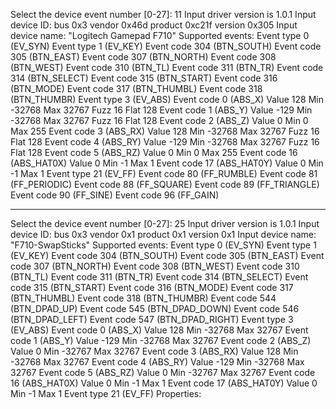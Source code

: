 Select the device event number [0-27]: 11
Input driver version is 1.0.1
Input device ID: bus 0x3 vendor 0x46d product 0xc21f version 0x305
Input device name: "Logitech Gamepad F710"
Supported events:
  Event type 0 (EV_SYN)
  Event type 1 (EV_KEY)
    Event code 304 (BTN_SOUTH)
    Event code 305 (BTN_EAST)
    Event code 307 (BTN_NORTH)
    Event code 308 (BTN_WEST)
    Event code 310 (BTN_TL)
    Event code 311 (BTN_TR)
    Event code 314 (BTN_SELECT)
    Event code 315 (BTN_START)
    Event code 316 (BTN_MODE)
    Event code 317 (BTN_THUMBL)
    Event code 318 (BTN_THUMBR)
  Event type 3 (EV_ABS)
    Event code 0 (ABS_X)
      Value    128
      Min   -32768
      Max    32767
      Fuzz      16
      Flat     128
    Event code 1 (ABS_Y)
      Value   -129
      Min   -32768
      Max    32767
      Fuzz      16
      Flat     128
    Event code 2 (ABS_Z)
      Value      0
      Min        0
      Max      255
    Event code 3 (ABS_RX)
      Value    128
      Min   -32768
      Max    32767
      Fuzz      16
      Flat     128
    Event code 4 (ABS_RY)
      Value   -129
      Min   -32768
      Max    32767
      Fuzz      16
      Flat     128
    Event code 5 (ABS_RZ)
      Value      0
      Min        0
      Max      255
    Event code 16 (ABS_HAT0X)
      Value      0
      Min       -1
      Max        1
    Event code 17 (ABS_HAT0Y)
      Value      0
      Min       -1
      Max        1
  Event type 21 (EV_FF)
    Event code 80 (FF_RUMBLE)
    Event code 81 (FF_PERIODIC)
    Event code 88 (FF_SQUARE)
    Event code 89 (FF_TRIANGLE)
    Event code 90 (FF_SINE)
    Event code 96 (FF_GAIN)


__________________________

Select the device event number [0-27]: 25
Input driver version is 1.0.1
Input device ID: bus 0x3 vendor 0x1 product 0x1 version 0x1
Input device name: "F710-SwapSticks"
Supported events:
  Event type 0 (EV_SYN)
  Event type 1 (EV_KEY)
    Event code 304 (BTN_SOUTH)
    Event code 305 (BTN_EAST)
    Event code 307 (BTN_NORTH)
    Event code 308 (BTN_WEST)
    Event code 310 (BTN_TL)
    Event code 311 (BTN_TR)
    Event code 314 (BTN_SELECT)
    Event code 315 (BTN_START)
    Event code 316 (BTN_MODE)
    Event code 317 (BTN_THUMBL)
    Event code 318 (BTN_THUMBR)
    Event code 544 (BTN_DPAD_UP)
    Event code 545 (BTN_DPAD_DOWN)
    Event code 546 (BTN_DPAD_LEFT)
    Event code 547 (BTN_DPAD_RIGHT)
  Event type 3 (EV_ABS)
    Event code 0 (ABS_X)
      Value    128
      Min   -32768
      Max    32767
    Event code 1 (ABS_Y)
      Value   -129
      Min   -32768
      Max    32767
    Event code 2 (ABS_Z)
      Value      0
      Min   -32767
      Max    32767
    Event code 3 (ABS_RX)
      Value    128
      Min   -32768
      Max    32767
    Event code 4 (ABS_RY)
      Value   -129
      Min   -32768
      Max    32767
    Event code 5 (ABS_RZ)
      Value      0
      Min   -32767
      Max    32767
    Event code 16 (ABS_HAT0X)
      Value      0
      Min       -1
      Max        1
    Event code 17 (ABS_HAT0Y)
      Value      0
      Min       -1
      Max        1
  Event type 21 (EV_FF)
Properties:
